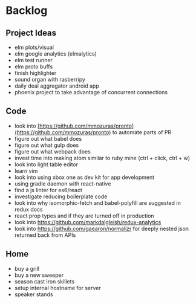 # Backlog
## Project Ideas
- elm plots/visual
- elm google analytics (elmalytics)
- elm test runner
- elm proto buffs
- finish highlighter
- sound organ with rasberripy
- daily deal aggregator android app
- phoenix project to take advantage of concurrent connections

## Code
- look into [https://github.com/mmozuras/pronto](https://github.com/mmozuras/pronto) to automate parts of PR
- figure out what babel does
- figure out what gulp does
- figure out what webpack does
- invest time into making atom similar to ruby mine (ctrl + click, ctrl + w)
- look into light table editor
- learn vim
- look into using xbox one as dev kit for app development
- using gradle daemon with react-native
- find a js linter for es6/react
- investigate reducing boilerplate code
- look into why isomorphic-fetch and babel-polyfill are suggested in redux docs
- react prop types and if they are turned off in production
- look into https://github.com/markdalgleish/redux-analytics 
- look into https://github.com/gaearon/normalizr for deeply nested json returned back from APIs

## Home
- buy a grill
- buy a new sweeper
- season cast iron skillets
- setup internal hostname for server
- speaker stands
